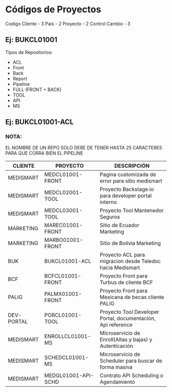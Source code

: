 # Códigos de Proyectos

Codigo Cliente - 3
Pais - 2
Proyecto - 2
Control Cambio - 3

## Ej: BUKCL01001

Tipos de Repositorios:
  
  - ACL
  - Front
  - Back
  - Report
  - Pipeline
  - FULL (FRONT + BACK)
  - TOOL
  - API
  - MS

## Ej: BUKCL01001-ACL

### NOTA: 
EL NOMBRE DE UN REPO SOLO DEBE DE TENER HASTA 25 CARACTERES PARA QUE CORRA BIEN EL PIPELINE

| CLIENTE  | PROYECTO | DESCRIPCIÓN |  
| ---------- | ------------------------------------ | ----------------------------------------------- | 
| MEDISMART | MEDCL01001-FRONT | Pagina customizada de error para sitio medismart | 
| MEDISMART | MEDCL02001-TOOL | Proyecto Backstage.io para developer portal interno | 
| MEDISMART | MEDCL03001-TOOL | Proyecto Tool Mantenedor Seguros | 
| MARKETING | MAREC01001-FRONT | Sitio de Ecuador Marketing | 
| MARKETING | MARBO01001-FRONT | Sitio de Bolivia Marketing | 
| BUK | BUKCL01001-ACL | Proyecto ACL para migracion desde Teledoc hacia Medismart | 
| BCF | BCFCL01001-FRONT | Proyecto Front para Turbus de cliente BCF | 
| PALIG | PALMX01001-FRONT | Proyecto Front para Mexicana de becas cliente PALIG | 
| DEV-PORTAL | PORCL01001-TOOL | Proyecto Tool Developer Portal, documentación, Api reference | 
| MEDISMART | ENROLLCL01001-MS | Microservicio de Enroll(Altas y bajas) y Autenticación  | 
| MEDISMART | SCHEDCL01001-MS | Microservicio de Scheduler para buscar de forma masiva  | 
| MEDISMART | MEDGL01001-API-SCHD | Contrato API Scheduling o Agendamiento |
